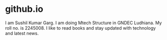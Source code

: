 # github.io
I am Sushil Kumar Garg. 
I am doing Mtech Structure in GNDEC Ludhiana. 
My roll no. is 2245008. 
I like to read books and stay updated with technology and latest news. 
